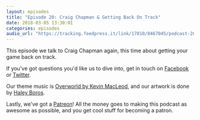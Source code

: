```yaml
---
layout: episodes
title: "Episode 20: Craig Chapman & Getting Back On Track"
date: 2018-03-05 13:30:01
categories: episodes
audio_url: "https://tracking.feedpress.it/link/17010/8467045/podcast-20-craig-chapman-getting-back-on-track.mp3"
---
```

This episode we talk to Craig Chapman again, this time about getting your game back on track.

If you've got questions you'd like us to dive into, get in touch on [Facebook](https://www.facebook.com/dmsofvancouver) or [Twitter](https://www.twitter.com/dmsofvancouver).

Our theme music is [Overworld by Kevin MacLeod](https://incompetech.com/music/royalty-free/music.html), and our artwork is done by [Haley Boros](http://www.haleyboros.com/).

Lastly, we've got a [Patreon](https://www.patreon.com/dmsofvancouver)! All the money goes to making this podcast as awesome as possible, and you get cool stuff for becoming a patron.
